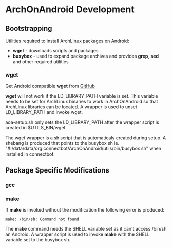 ArchOnAndroid Development
=========================

Bootstrapping
-------------

Utilities required to install ArchLinux packages on Android:
* **wget** - downloads scripts and packages
* **busybox** - used to expand package archives and provides **grep**, **sed** and other required utilities

### wget

Get Android compatible **wget** from [GitHub](https://github.com/pelya/wget-android/blob/master/android/wget-armeabi)

**wget** will not work if the LD_LIBRARY_PATH variable is set. This variable needs to be set for ArchLinux binaries to work in ArchOnAndroid so that ArchLinux libraries can be located. A wrapper is used to unset LD_LIBRARY_PATH and invoke wget.

aoa-setup.sh only sets the LD_LIBRARY_PATH after the wrapper script is created in $UTILS_BIN/wget

The wget wrapper is a sh script that is automaticaly created during setup. A shebang is produced that points to the busybox sh ie. "#!/data/data/org.connectbot/ArchOnAndroid/utils/bin/busybox sh" when installed in connectbot.

Package Specific Modifications
------------------------------

### gcc

### make

If **make** is invoked without the modification the following error is produced:

```
make: /bin/sh: Command not found
```

The **make** command needs the SHELL variable set as it can't access /bin/sh an Android. A wrapper script is used to invoke **make** with the SHELL variable set to the busybox sh.